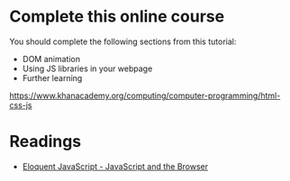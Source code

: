 # Complete this online course

You should complete the following sections from this tutorial:

- DOM animation
- Using JS libraries in your webpage
- Further learning

https://www.khanacademy.org/computing/computer-programming/html-css-js


# Readings

- [Eloquent JavaScript - JavaScript and the Browser](https://eloquentjavascript.net/13_browser.html)
